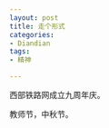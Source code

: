 ```yaml
---
layout: post
title: 走个形式
categories:
- Diandian
tags:
- 精神

---
```

<p>西部铁路网成立九周年庆。</p>
<p>教师节，中秋节。</p>
<p></p>